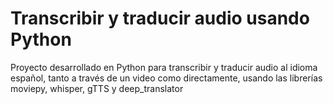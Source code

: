 # Transcribir y traducir audio usando Python
Proyecto desarrollado en Python para transcribir y traducir audio al idioma español, tanto a través de un video como directamente, usando las librerías moviepy, whisper, gTTS y deep_translator
